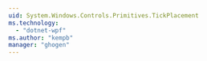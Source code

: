```yaml
---
uid: System.Windows.Controls.Primitives.TickPlacement
ms.technology: 
  - "dotnet-wpf"
ms.author: "kempb"
manager: "ghogen"
---
```

